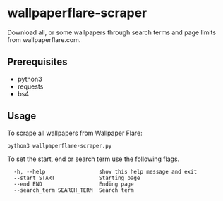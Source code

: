 # wallpaperflare-scraper

Download all, or some wallpapers through search terms and page limits from wallpaperflare.com.

## Prerequisites 
* python3
* requests
* bs4

## Usage
To scrape all wallpapers from Wallpaper Flare:
```console
python3 wallpaperflare-scraper.py
```

To set the start, end or search term use the following flags.
```console
  -h, --help                 show this help message and exit
  --start START              Starting page
  --end END                  Ending page
  --search_term SEARCH_TERM  Search term
```
